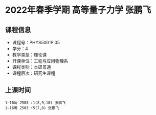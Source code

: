 # 2022年春季学期 高等量子力学 张鹏飞






## 课程信息

- 课程号：PHYS5001P.05
- 学分：4
- 教学类型：理论课
- 开课单位：工程与应用物理系
- 课程类别：本研贯通
- 课程层次：研究生课程

## 上课时间

```
1~16周 2503 :1(8,9,10) 张鹏飞
1~16周 2503 :5(7,8) 张鹏飞
```

